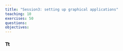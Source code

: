 ```yaml
---
title: "Session3: setting up graphical applications"
teaching: 10
exercises: 50
questions:
objectives:
---
```



### Tt
